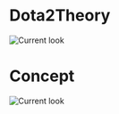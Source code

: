# Dota2Theory

![Current look](http://i.imgur.com/l3xOY5s.png)

# Concept 

![Current look](http://i.imgur.com/XuTAs5V.jpg)

